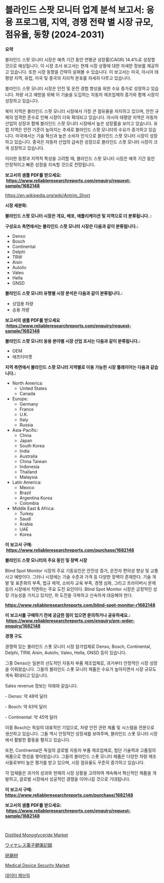 <p><h1>블라인드 스팟 모니터 업계 분석 보고서: 응용 프로그램, 지역, 경쟁 전략 별 시장 규모, 점유율, 동향 (2024-2031)</h1></p><p><strong>요약</strong></p>
<p><p>블라인드 스팟 모니터 시장은 예측 기간 동안 연평균 성장률(CAGR) 14.4%로 성장할 것으로 예상됩니다. 이 시장 조사 보고서는 현재 시장 상황에 대한 자세한 정보를 제공하고 있습니다. 또한 시장 동향을 간략히 살펴볼 수 있습니다. 이 보고서는 미국, 아시아 태평양 지역, 유럽, 미국 및 중국의 지리적 분포를 자세히 다루고 있습니다.</p><p>블라인드 스팟 모니터 시장은 안전 및 운전 경험 향상을 위한 수요 증가로 성장하고 있습니다. 차량 사고 예방을 위해 이 기술을 도입하는 자동차 제조업체의 증가와 함께 시장이 성장하고 있습니다.</p><p>북미 지역은 블라인드 스팟 모니터 시장에서 가장 큰 점유율을 차지하고 있으며, 안전 규제의 엄격한 준수로 인해 시장이 더욱 확대되고 있습니다. 아시아 태평양 지역은 자동차 산업의 성장과 함께 블라인드 스팟 모니터 시장에서 높은 성장률을 보이고 있습니다. 유럽 지역은 안전 기준이 높아지는 추세로 블라인드 스팟 모니터의 수요가 증가하고 있습니다. 미국에서는 기술 혁신과 높은 소비자 인식으로 블라인드 스팟 모니터 시장이 성장하고 있습니다. 중국은 자동차 산업의 급속한 성장으로 블라인드 스팟 모니터 시장이 크게 성장하고 있습니다.</p><p>이러한 동향과 지역적 특성을 고려할 때, 블라인드 스팟 모니터 시장은 예측 기간 동안 안정적이고 빠른 성장을 지속할 것으로 전망됩니다.</p></p>
<p><strong>보고서의 샘플 PDF를 받으세요: &nbsp;<a href="https://www.reliableresearchreports.com/enquiry/request-sample/1682148">https://www.reliableresearchreports.com/enquiry/request-sample/1682148</a></strong></p>
<p><a href="https://en.wikipedia.org/wiki/Antrim_Short">https://en.wikipedia.org/wiki/Antrim_Short</a></p>
<p><strong>시장 세분화:</strong></p>
<p><strong> 블라인드 스팟 모니터 시장은 개요, 배포, 애플리케이션 및 지역으로 더 분류됩니다. :</strong></p>
<p><strong>구성요소 측면에서는 블라인드 스팟 모니터 시장은 다음과 같이 분류됩니다.:</strong></p>
<p><ul><li>Denso</li><li>Bosch</li><li>Continental</li><li>Delphi</li><li>TRW</li><li>Aisin</li><li>Autoliv</li><li>Valeo</li><li>Hella</li><li>GNSD</li></ul></p>
<p><strong> 블라인드 스팟 모니터 유형별 시장 분석은 다음과 같이 분류됩니다.:</strong></p>
<p><ul><li>상업용 차량</li><li>승용 차량</li></ul></p>
<p><strong>보고서의 샘플 PDF를 받으세요 :<a href="https://www.reliableresearchreports.com/enquiry/request-sample/1682148">https://www.reliableresearchreports.com/enquiry/request-sample/1682148</a></strong></p>
<p><strong> 블라인드 스팟 모니터 응용 분야별 시장 산업 조사는 다음과 같이 분류됩니다.:</strong></p>
<p><ul><li>OEM</li><li>애프터마켓</li></ul></p>
<p><strong>지역 측면에서 블라인드 스팟 모니터 지역별로 이용 가능한 시장 플레이어는 다음과 같습니다.:</strong></p>
<p><ul>
    <li>
        North America:
        <ul>
            <li>United States</li>
            <li>Canada</li>
        </ul>
    </li>
    <li>
        Europe:
        <ul>
            <li>Germany</li>
            <li>France</li>
            <li>U.K.</li>
            <li>Italy</li>
            <li>Russia</li>
        </ul>
    </li>
    <li>
        Asia-Pacific:
        <ul>
            <li>China</li>
            <li>Japan</li>
            <li>South Korea</li>
            <li>India</li>
            <li>Australia</li>
            <li>China Taiwan</li>
            <li>Indonesia</li>
            <li>Thailand</li>
            <li>Malaysia</li>
        </ul>
    </li>
    <li>
        Latin America:
        <ul>
            <li>Mexico</li>
            <li>Brazil</li>
            <li>Argentina Korea</li>
            <li>Colombia</li>
        </ul>
    </li>
    <li>
        Middle East & Africa:
        <ul>
            <li>Turkey</li>
            <li>Saudi</li>
            <li>Arabia</li>
            <li>UAE</li>
            <li>Korea</li>
        </ul>
    </li>
    </ul></p>
<p><strong>이 보고서 구매: &nbsp;<a href="https://www.reliableresearchreports.com/purchase/1682148">https://www.reliableresearchreports.com/purchase/1682148</a></strong></p>
<p><strong>블라인드 스팟 모니터의 주요 동인 및 장벽 시장</strong></p>
<p><p>Blind Spot Monitor 시장의 주요 기동요인은 안전성 증가, 운전자 편의성 향상 및 교통사고 예방이다. 그러나 시장에는 기술 수준과 가격 등 다양한 장벽이 존재한다. 기술 개발 및 표준화의 부족, 법규 제약, 소비자 교육 부족, 경쟁 심화, 그리고 프라이버시 문제 등이 시장에서 직면하는 주요 도전 요인이다. Blind Spot Monitor 시장은 긍정적인 성장 가능성을 가지고 있지만, 위 도전을 극복하고 신속하게 대응해야 한다.</p></p>
<p><strong><a href="https://www.reliableresearchreports.com/blind-spot-monitor-r1682148">https://www.reliableresearchreports.com/blind-spot-monitor-r1682148</a></strong></p>
<p><strong>이 보고서를 구매하기 전에 궁금한 점이 있으면 문의하거나 공유하세요.: &nbsp;<a href="https://www.reliableresearchreports.com/enquiry/pre-order-enquiry/1682148">https://www.reliableresearchreports.com/enquiry/pre-order-enquiry/1682148</a></strong></p>
<p><strong>경쟁 구도</strong></p>
<p><p>경쟁력 있는 블라인드 스폿 모니터 시장 참가업체로 Denso, Bosch, Continental, Delphi, TRW, Aisin, Autoliv, Valeo, Hella, GNSD 등이 있습니다. </p><p>그중 Denso는 일본의 선도적인 자동차 부품 제조업체로, 과거부터 안정적인 시장 성장을 이뤄왔습니다. 그들의 블라인드 스폿 모니터 제품은 수요가 높아지면서 시장 규모도 계속 확대되고 있습니다. </p><p>Sales revenue 정보는 아래와 같습니다.</p><p>- Denso: 약 48억 달러</p><p>- Bosch: 약 63억 달러</p><p>- Continental: 약 45억 달러</p><p>이중 Bosch는 독일의 대표적인 기업으로, 차량 안전 관련 제품 및 시스템을 전문으로 생산하고 있습니다. 그들 역시 안정적인 성장세를 보여주며, 블라인드 스폿 모니터 시장에서 활발한 활동을 펼치고 있습니다. </p><p>또한, Continental은 독일의 글로벌 자동차 부품 제조업체로, 첨단 기술력과 고품질의 제품으로 명성을 쌓아왔습니다. 그들의 블라인드 스폿 모니터 제품은 다양한 차량 제조사들로부터 높은 평가를 받고 있으며, 시장 점유율도 꾸준히 증가하고 있습니다. </p><p>각 업체들은 과거의 성과와 현재의 시장 상황을 고려하여 계속해서 혁신적인 제품을 개발하고, 글로벌 시장에서 성공적인 경쟁을 이어나갈 것으로 기대됩니다.</p></p>
<p><strong>이 보고서 구매: &nbsp; <a href="https://www.reliableresearchreports.com/purchase/1682148">https://www.reliableresearchreports.com/purchase/1682148</a></strong></p>
<p><strong>보고서의 샘플 PDF를 받으세요: &nbsp;<a href="https://www.reliableresearchreports.com/enquiry/request-sample/1682148">https://www.reliableresearchreports.com/enquiry/request-sample/1682148</a></strong><strong></strong></p>
<p>&nbsp;</p>
<p><p><a href="https://github.com/brentleyjimmiealvaradoz4l1rea/Market-Research-Report-List-3/blob/main/distilled-monoglyceride-market.md">Distilled Monoglyceride Market</a></p><p><a href="https://github.com/TerrellConn/Market-Research-Report-List-2/blob/main/249301114600.md">ワイヤレス電子健康記録</a></p><p><a href="https://github.com/RandallRunte2023/Market-Research-Report-List-2/blob/main/346928914601.md">研磨材</a></p><p><a href="https://issuu.com/reportprime-2/docs/medical-device-security-market-size-2030.pptx">Medical Device Security Market</a></p><p><a href="https://github.com/shampaakter36/Market-Research-Report-List-1/blob/main/865072820989.md">데이터 패브릭</a></p></p>